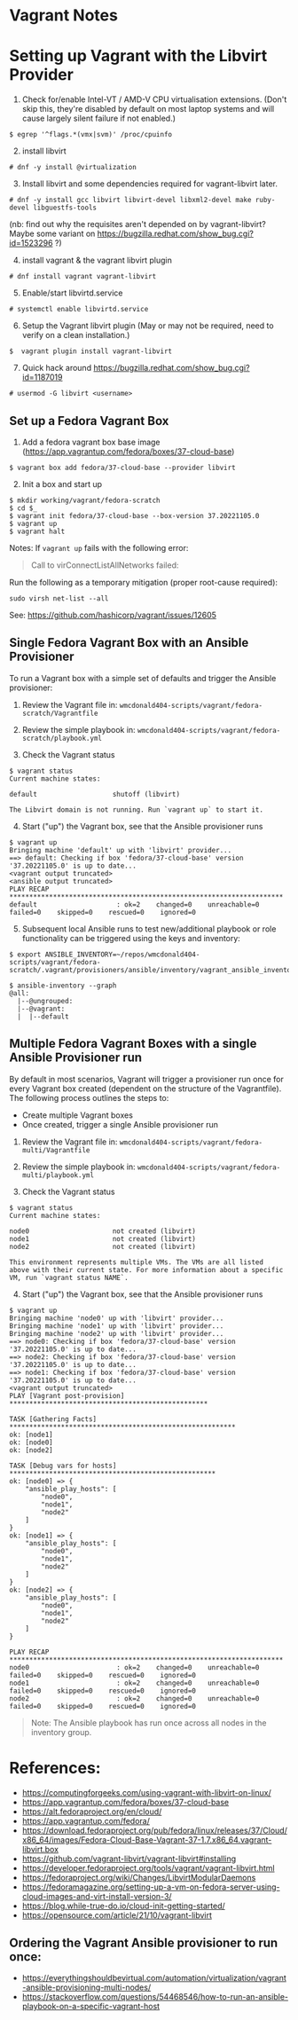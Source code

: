 # Vagrant Notes

# Setting up Vagrant with the Libvirt Provider
1. Check for/enable Intel-VT / AMD-V CPU virtualisation extensions. (Don't skip this, they're disabled by default on most laptop systems and will cause largely silent failure if not enabled.)
```
$ egrep '^flags.*(vmx|svm)' /proc/cpuinfo
```
2. install libvirt
```
# dnf -y install @virtualization
```
3. Install libvirt and some dependencies required for vagrant-libvirt later.
```
# dnf -y install gcc libvirt libvirt-devel libxml2-devel make ruby-devel libguestfs-tools
```
(nb: find out why the requisites aren't depended on by vagrant-libvirt? Maybe some variant on https://bugzilla.redhat.com/show_bug.cgi?id=1523296 ?)

4. install vagrant & the vagrant libvirt plugin
```
# dnf install vagrant vagrant-libvirt
```
5. Enable/start libvirtd.service
```
# systemctl enable libvirtd.service
```
6. Setup the Vagrant libvirt plugin (May or may not be required, need to verify on a clean installation.)
```
$  vagrant plugin install vagrant-libvirt
```
7. Quick hack around https://bugzilla.redhat.com/show_bug.cgi?id=1187019
```
# usermod -G libvirt <username>
```
## Set up a Fedora Vagrant Box

1. Add a fedora vagrant box base image (https://app.vagrantup.com/fedora/boxes/37-cloud-base)
```
$ vagrant box add fedora/37-cloud-base --provider libvirt
```

2. Init a box and start up
```
$ mkdir working/vagrant/fedora-scratch
$ cd $_
$ vagrant init fedora/37-cloud-base --box-version 37.20221105.0
$ vagrant up
$ vagrant halt
```

Notes:
If `vagrant up` fails with the following error:
> Call to virConnectListAllNetworks failed:

Run the following as a temporary mitigation (proper root-cause required):
```
sudo virsh net-list --all
```
See: https://github.com/hashicorp/vagrant/issues/12605

## Single Fedora Vagrant Box with an Ansible Provisioner
To run a Vagrant box with a simple set of defaults and trigger the Ansible provisioner:

1. Review the Vagrant file in: `wmcdonald404-scripts/vagrant/fedora-scratch/Vagrantfile`

2. Review the simple playbook in: `wmcdonald404-scripts/vagrant/fedora-scratch/playbook.yml`

3. Check the Vagrant status
```
$ vagrant status
Current machine states:

default                   shutoff (libvirt)

The Libvirt domain is not running. Run `vagrant up` to start it.
```
4. Start ("up") the Vagrant box, see that the Ansible provisioner runs
```
$ vagrant up
Bringing machine 'default' up with 'libvirt' provider...
==> default: Checking if box 'fedora/37-cloud-base' version '37.20221105.0' is up to date...
<vagrant output truncated>
<ansible output truncated>
PLAY RECAP *********************************************************************
default                    : ok=2    changed=0    unreachable=0    failed=0    skipped=0    rescued=0    ignored=0   
```

5. Subsequent local Ansible runs to test new/additional playbook or role functionality can be triggered using the keys and inventory:
```
$ export ANSIBLE_INVENTORY=~/repos/wmcdonald404-scripts/vagrant/fedora-scratch/.vagrant/provisioners/ansible/inventory/vagrant_ansible_inventory

$ ansible-inventory --graph
@all:
  |--@ungrouped:
  |--@vagrant:
  |  |--default
```

## Multiple Fedora Vagrant Boxes with a single Ansible Provisioner run
By default in most scenarios, Vagrant will trigger a provisioner run once for every Vagrant box created (dependent on the structure of the Vagrantfile). The following process outlines the steps to:
- Create multiple Vagrant boxes
- Once created, trigger a single Ansible provisioner run

1. Review the Vagrant file in: `wmcdonald404-scripts/vagrant/fedora-multi/Vagrantfile`

2. Review the simple playbook in: `wmcdonald404-scripts/vagrant/fedora-multi/playbook.yml`

3. Check the Vagrant status
```
$ vagrant status
Current machine states:

node0                     not created (libvirt)
node1                     not created (libvirt)
node2                     not created (libvirt)

This environment represents multiple VMs. The VMs are all listed
above with their current state. For more information about a specific
VM, run `vagrant status NAME`.
```
4. Start ("up") the Vagrant box, see that the Ansible provisioner runs
```
$ vagrant up
Bringing machine 'node0' up with 'libvirt' provider...
Bringing machine 'node1' up with 'libvirt' provider...
Bringing machine 'node2' up with 'libvirt' provider...
==> node0: Checking if box 'fedora/37-cloud-base' version '37.20221105.0' is up to date...
==> node2: Checking if box 'fedora/37-cloud-base' version '37.20221105.0' is up to date...
==> node1: Checking if box 'fedora/37-cloud-base' version '37.20221105.0' is up to date...
<vagrant output truncated>
PLAY [Vagrant post-provision] **************************************************

TASK [Gathering Facts] *********************************************************
ok: [node1]
ok: [node0]
ok: [node2]

TASK [Debug vars for hosts] ****************************************************
ok: [node0] => {
    "ansible_play_hosts": [
        "node0",
        "node1",
        "node2"
    ]
}
ok: [node1] => {
    "ansible_play_hosts": [
        "node0",
        "node1",
        "node2"
    ]
}
ok: [node2] => {
    "ansible_play_hosts": [
        "node0",
        "node1",
        "node2"
    ]
}

PLAY RECAP *********************************************************************
node0                      : ok=2    changed=0    unreachable=0    failed=0    skipped=0    rescued=0    ignored=0   
node1                      : ok=2    changed=0    unreachable=0    failed=0    skipped=0    rescued=0    ignored=0   
node2                      : ok=2    changed=0    unreachable=0    failed=0    skipped=0    rescued=0    ignored=0   
```

> Note: The Ansible playbook has run once across all nodes in the inventory group.

# References:

- https://computingforgeeks.com/using-vagrant-with-libvirt-on-linux/
- https://app.vagrantup.com/fedora/boxes/37-cloud-base
- https://alt.fedoraproject.org/en/cloud/
- https://app.vagrantup.com/fedora/
- https://download.fedoraproject.org/pub/fedora/linux/releases/37/Cloud/x86_64/images/Fedora-Cloud-Base-Vagrant-37-1.7.x86_64.vagrant-libvirt.box
- https://github.com/vagrant-libvirt/vagrant-libvirt#installing
- https://developer.fedoraproject.org/tools/vagrant/vagrant-libvirt.html
- https://fedoraproject.org/wiki/Changes/LibvirtModularDaemons
- https://fedoramagazine.org/setting-up-a-vm-on-fedora-server-using-cloud-images-and-virt-install-version-3/
- https://blog.while-true-do.io/cloud-init-getting-started/
- https://opensource.com/article/21/10/vagrant-libvirt

## Ordering the Vagrant Ansible provisioner to run once:
- https://everythingshouldbevirtual.com/automation/virtualization/vagrant-ansible-provisioning-multi-nodes/
- https://stackoverflow.com/questions/54468546/how-to-run-an-ansible-playbook-on-a-specific-vagrant-host

